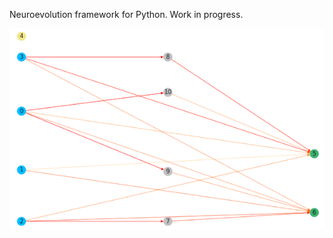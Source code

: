  Neuroevolution framework for Python. Work in progress.
 
 
 ![Sample Network](./docs/imgs/sample_network.png)
